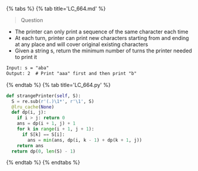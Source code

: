 {% tabs %}
{% tab title='LC_664.md' %}

> Question

* The printer can only print a sequence of the same character each time
* At each turn, printer can print new characters starting from and ending at any place and will cover original existing characters
* Given a string s, return the minimum number of turns the printer needed to print it

```txt
Input: s = "aba"
Output: 2  # Print "aaa" first and then print "b"
```

{% endtab %}
{% tab title='LC_664.py' %}

```py
def strangePrinter(self, S):
  S = re.sub(r'(.)\1*', r'\1', S)
  @lru_cache(None)
  def dp(i, j):
    if i > j: return 0
    ans = dp(i + 1, j) + 1
    for k in range(i + 1, j + 1):
      if S[k] == S[i]:
        ans = min(ans, dp(i, k - 1) + dp(k + 1, j))
    return ans
  return dp(0, len(S) - 1)
```

{% endtab %}
{% endtabs %}
